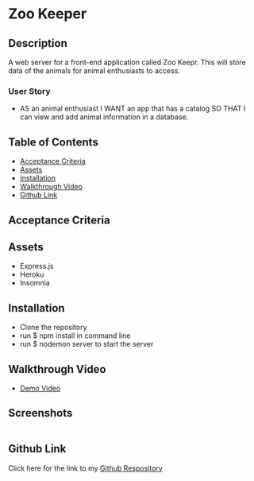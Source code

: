 # Zoo Keeper 

## Description

A web server for a front-end application called Zoo Keepr. This will store data of the animals for animal enthusiasts to access. 

### User Story

* AS an animal enthusiast I WANT an app that has a catalog SO THAT I can view and add animal information in a database. 

## Table of Contents

- [Acceptance Criteria](#acceptance-criteria)
- [Assets](#assets)
- [Installation](#installation)
- [Walkthrough Video](#walkthrough)
- [Github Link](#github-link)

## Acceptance Criteria



## Assets

* Express.js
* Heroku 
* Insomnia 

## Installation

* Clone the repository
* run $ npm install in command line
* run $ nodemon server to start the server 

## Walkthrough Video

* [Demo Video]()

## Screenshots

![]()

## Github Link

Click here for the link to my [Github Respository](https://github.com/Gdebortoli/zookeepr) 